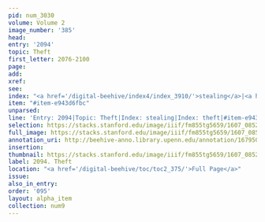 ```yaml
---
pid: num_3030
volume: Volume 2
image_number: '385'
head:
entry: '2094'
topic: Theft
first_letter: 2076-2100
page:
add:
xref:
see:
index: "<a href='/digital-beehive/index4/index_3910/'>stealing</a>|<a href='/digital-beehive/index5/index_4088/'>theft</a>"
item: "#item-e943d6fbc"
unparsed:
line: 'Entry: 2094|Topic: Theft|Index: stealing|Index: theft|#item-e943d6fbc'
selection: https://stacks.stanford.edu/image/iiif/fm855tg5659/1607_0852/386,1363,2821,356/full/0/default.jpg
full_image: https://stacks.stanford.edu/image/iiif/fm855tg5659/1607_0852/full/full/0/default.jpg
annotation_uri: http://beehive-anno.library.upenn.edu/annotation/1679500667782
insertion:
thumbnail: https://stacks.stanford.edu/image/iiif/fm855tg5659/1607_0852/386,1363,600,180/250,/0/default.jpg
label: 2094. Theft
location: "<a href='/digital-beehive/toc/toc2_375/'>Full Page</a>"
issue:
also_in_entry:
order: '095'
layout: alpha_item
collection: num9
---
```

